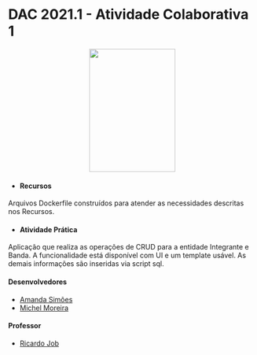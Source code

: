 # DAC 2021.1 - Atividade Colaborativa 1

<p align="center">
<img src="https://user-images.githubusercontent.com/57498887/134352674-9837ff29-10ff-44f7-8c46-cb517767be49.png" width="175" height="250">
</p>

- #### Recursos
Arquivos Dockerfile construídos para atender as necessidades descritas nos Recursos.

- #### Atividade Prática
Aplicação que realiza as operações de CRUD para a entidade Integrante e Banda. A funcionalidade está disponível com UI e um template usável. As demais informações são inseridas via script sql.

#### Desenvolvedores
- [Amanda Simões](https://github.com/Amanda-Simoes)
- [Michel Moreira](https://github.com/mchlexe)

#### Professor
- [Ricardo Job](https://github.com/ricardojob)

